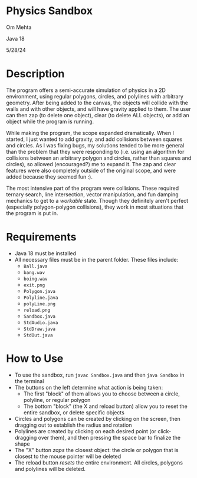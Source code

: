 # Physics Sandbox
Om Mehta

Java 18

5/28/24

# Description
The program offers a semi-accurate simulation of physics in a 2D environment, using regular polygons, circles, and polylines with arbitrary geometry. After being added to the canvas, the objects will collide with the walls and with other objects, and will have gravity applied to them. The user can then zap (to delete one object), clear (to delete ALL objects), or add an object while the program is running.

While making the program, the scope expanded dramatically. When I started, I just wanted to add gravity, and add collisions between squares and circles. As I was fixing bugs, my solutions tended to be more general than the problem that they were responding to (i.e. using an algorithm for collisions between an arbitrary polygon and circles, rather than squares and circles), so allowed (encouraged?) me to expand it. The zap and clear features were also completely outside of the original scope, and were added because they seemed fun :).

The most intensive part of the program were collisions. These required ternary search, line intersection, vector manipulation, and fun damping mechanics to get to a _workable_ state. Though they definitely aren't perfect (especially polygon-polygon collisions), they work in most situations that the program is put in.

# Requirements
 - Java 18 must be installed
 - All necessary files must be in the parent folder. These files include:
    * `Ball.java`
    * `bang.wav`
    * `boing.wav`
    * `exit.png`
    * `Polygon.java`
    * `Polyline.java`
    * `polyLine.png`
    * `reload.png`
    * `Sandbox.java`
    * `StdAudio.java`
    * `StdDraw.java`
    * `StdOut.java`

# How to Use
 - To use the sandbox, run `javac Sandbox.java` and then `java Sandbox` in the terminal
 - The buttons on the left determine what action is being taken:
    * The first "block" of them allows you to choose between a circle, polyline, or regular polygon
    * The bottom "block" (the X and reload button) allow you to reset the entire sandbox, or delete specific objects
 - Circles and polygons can be created by clicking on the screen, then dragging out to establish the radius and rotation
 - Polylines are created by clicking on each desired point (or click-dragging over them), and then pressing the space bar to finalize the shape
 - The "X" button *zaps* the closest object: the circle or polygon that is closest to the mouse pointer will be deleted
 - The reload button *resets* the entire environment. All circles, polygons and polylines will be deleted.

